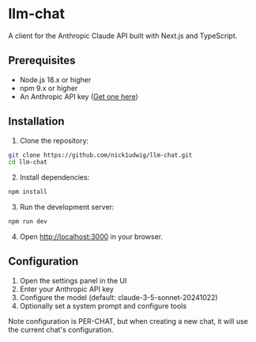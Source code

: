 # llm-chat

A client for the Anthropic Claude API built with Next.js and TypeScript.

## Prerequisites

- Node.js 18.x or higher
- npm 9.x or higher
- An Anthropic API key ([Get one here](https://console.anthropic.com/))

## Installation

1. Clone the repository:
```bash
git clone https://github.com/nick1udwig/llm-chat.git
cd llm-chat
```

2. Install dependencies:
```bash
npm install
```

3. Run the development server:
```bash
npm run dev
```

4. Open [http://localhost:3000](http://localhost:3000) in your browser.

## Configuration

1. Open the settings panel in the UI
2. Enter your Anthropic API key
3. Configure the model (default: claude-3-5-sonnet-20241022)
4. Optionally set a system prompt and configure tools

Note configuration is PER-CHAT, but when creating a new chat, it will use the current chat's configuration.
